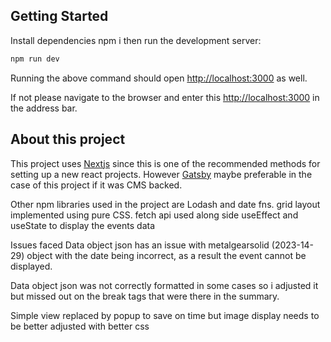 ## Getting Started

Install dependencies
npm i
then run the development server:

```bash
npm run dev
```

Running the above command should open [http://localhost:3000](http://localhost:3000) as well.

If not please navigate to the browser and enter this [http://localhost:3000](http://localhost:3000) in the address bar.

## About this project

This project uses [Nextjs](https://nextjs.org/docs) since this is one of the recommended methods for setting up a new react projects. However [Gatsby](https://www.gatsbyjs.com/) maybe preferable in the case of this project if it was CMS backed.

Other npm libraries used in the project are Lodash and date fns. grid layout implemented using pure CSS.
fetch api used along side useEffect and useState to display the events data

Issues faced
Data object json has an issue with metalgearsolid (2023-14-29) object with the date being incorrect, as a result the event cannot be displayed.

Data object json was not correctly formatted in some cases so i adjusted it but missed out on the break tags that were there in the summary.

Simple view replaced by popup to save on time but image display needs to be better adjusted with better css
